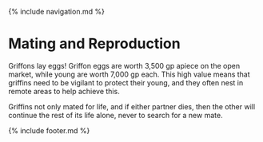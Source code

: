 
{% include navigation.md %}

# Mating and Reproduction

Griffons lay eggs! Griffon eggs are worth 3,500 gp apiece on the open market, while young are worth 7,000 gp each. This high value means that griffins need to be vigilant to protect their young, and they often nest in remote areas to help achieve this.

Griffins not only mated for life, and if either partner dies, then the other will continue the rest of its life alone, never to search for a new mate.


{% include footer.md %}

